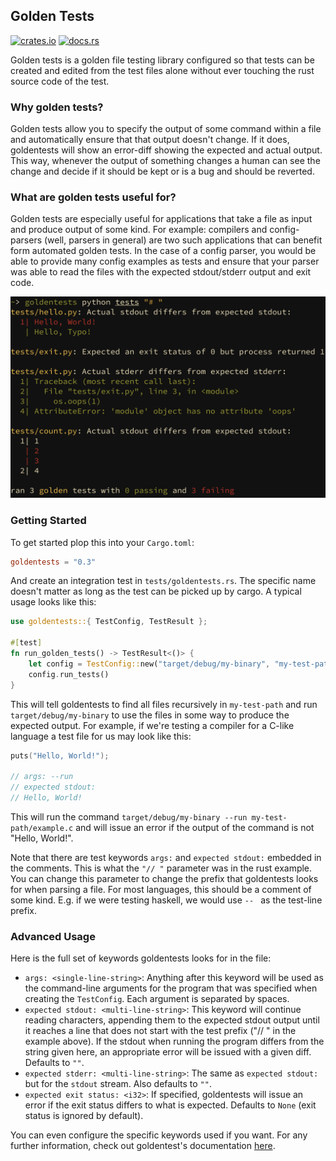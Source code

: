 
## Golden Tests

[![crates.io](https://img.shields.io/crates/v/goldentests)](https://crates.io/crates/goldentests)
[![docs.rs](https://docs.rs/goldentests/badge.svg)](https://docs.rs/goldentests)

Golden tests is a golden file testing library configured so that tests
can be created and edited from the test files alone without ever touching
the rust source code of the test.

### Why golden tests?

Golden tests allow you to specify the output of
some command within a file and automatically ensure
that that output doesn't change. If it does, goldentests
will show an error-diff showing the expected and actual
output. This way, whenever the output of something changes
a human can see the change and decide if it should be kept
or is a bug and should be reverted.

### What are golden tests useful for?

Golden tests are especially useful for applications that
take a file as input and produce output of some kind. For
example: compilers and config-parsers (well, parsers in general)
are two such applications that can benefit form automated golden
tests. In the case of a config parser, you would be able to
provide many config examples as tests and ensure that your
parser was able to read the files with the expected stdout/stderr
output and exit code.

![example image](example.png)

### Getting Started

To get started plop this into your `Cargo.toml`:
```toml
goldentests = "0.3"
```

And create an integration test in `tests/goldentests.rs`. The specific name
doesn't matter as long as the test can be picked up by cargo. A typical usage
looks like this:

```rust
use goldentests::{ TestConfig, TestResult };

#[test]
fn run_golden_tests() -> TestResult<()> {
    let config = TestConfig::new("target/debug/my-binary", "my-test-path", "// ");
    config.run_tests()
}
```

This will tell goldentests to find all files recursively in `my-test-path` and
run `target/debug/my-binary` to use the files in some way to produce the expected
output.  For example, if we're testing a compiler for a C-like language a test
file for us may look like this:

```c
puts("Hello, World!");

// args: --run
// expected stdout:
// Hello, World!
```

This will run the command `target/debug/my-binary --run my-test-path/example.c` and will issue
an error if the output of the command is not "Hello, World!".

Note that there are test keywords `args:` and `expected stdout:` embedded in the comments.
This is what the `"// "` parameter was in the rust example. You can change this parameter
to change the prefix that goldentests looks for when parsing a file. For most languages,
this should be a comment of some kind. E.g. if we were testing haskell, we would use `-- `
as the test-line prefix.

### Advanced Usage

Here is the full set of keywords goldentests looks for in the file:

- `args: <single-line-string>`: Anything after this keyword will be used as the command-line arguments for the
  program that was specified when creating the `TestConfig`. Each argument is separated by spaces.
- `expected stdout: <multi-line-string>`: This keyword will continue reading characters, appending
  them to the expected stdout output until it reaches a line that does not start with the test prefix
  ("// " in the example above). If the stdout when running the program differs from the string given here,
  an appropriate error will be issued with a given diff. Defaults to `""`.
- `expected stderr: <multi-line-string>`: The same as `expected stdout:` but for the `stdout` stream. Also
  defaults to `""`.
- `expected exit status: <i32>`: If specified, goldentests will issue an error if the exit status differs
  to what is expected. Defaults to `None` (exit status is ignored by default).


You can even configure the specific keywords used if you want. For any further information,
check out goldentest's documentation [here](https://docs.rs/goldentests).

